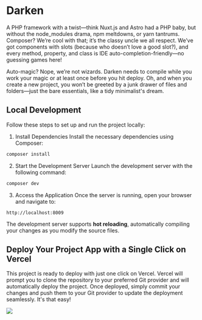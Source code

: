 # Darken

A PHP framework with a twist—think Nuxt.js and Astro had a PHP baby, but without the node_modules drama, npm meltdowns, or yarn tantrums. Composer? We’re cool with that; it’s the classy uncle we all respect. We’ve got components with slots (because who doesn’t love a good slot?), and every method, property, and class is IDE auto-completion-friendly—no guessing games here!

Auto-magic? Nope, we’re not wizards. Darken needs to compile while you work your magic or at least once before you hit deploy. Oh, and when you create a new project, you won’t be greeted by a junk drawer of files and folders—just the bare essentials, like a tidy minimalist's dream.

## Local Development

Follow these steps to set up and run the project locally:

1. Install Dependencies
Install the necessary dependencies using Composer:

```bash
composer install
```

2. Start the Development Server
Launch the development server with the following command:


```bash
composer dev
```

3. Access the Application
Once the server is running, open your browser and navigate to:

```
http://localhost:8009
```

The development server supports **hot reloading**, automatically compiling your changes as you modify the source files.

## Deploy Your Project App with a Single Click on Vercel

This project is ready to deploy with just one click on Vercel. Vercel will prompt you to clone the repository to your preferred Git provider and will automatically deploy the project. Once deployed, simply commit your changes and push them to your Git provider to update the deployment seamlessly. It's that easy!

<a href="https://vercel.com/new/clone?repository-url=https://github.com/darkenphp/app"><img src="https://vercel.com/button"></a>